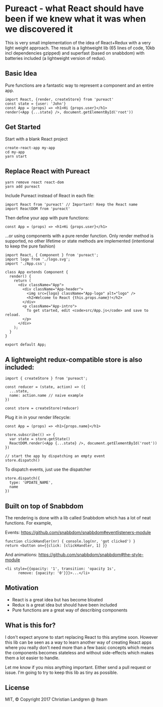 # Pureact - what React should have been if we knew what it was when we discovered it

This is very small implementation of the idea of React+Redux with a very light weight approach. The result is a lightweight lib (65 lines of code, 10kb incl dependencies gzipped) and superfast (based on snabbdom) with batteries included (a lightweight version of redux). 

## Basic Idea

Pure functions are a fantastic way to represent a component and an entire app.

    import React, {render, createStore} from 'pureact'
    const state = {user: 'John'}
    const App = (props) => <h1>Hi {props.user}</h1>
    render(<App {...state} />, document.getElementById('root'))
    
## Get Started

Start with a blank React project

    create-react-app my-app
    cd my-app
    yarn start

## Replace React with Pureact

    yarn remove react react-dom
    yarn add pureact

Include Pureact instead of React in each file:

    import React from 'pureact' // Important! Keep the React name
    import ReactDOM from 'pureact'

Then define your app with pure functions:

    const App = (props) => <h1>Hi {props.user}</h1>

...or using components with a pure render function. Only render method is supported, no other lifetime or state methods are implemented (intentional to keep the pure fashion)

    import React, { Component } from 'pureact';
    import logo from './logo.svg';
    import './App.css';

    class App extends Component {
      render() {
        return (
          <div className="App">
            <div className="App-header">
              <img src={logo} className="App-logo" alt="logo" />
              <h2>Welcome to React {this.props.name}!</h2>
            </div>
            <p className="App-intro">
              To get started, edit <code>src/App.js</code> and save to reload.
            </p>
          </div>
        );
      }
    }

    export default App;

## A lightweight redux-compatible store is also included:

    import { createStore } from 'pureact';
    
    const reducer = (state, action) => ({
      ...state,
      name: action.name // naive example
    })

    const store = createStore(reducer)

Plug it in in your render lifecycle:

    const App = (props) => <h1>{props.name}</h1>

    store.subscribe(() => {
      var state = store.getState()
      ReactDOM.render(<App {...state} />, document.getElementById('root'))
    })

    // start the app by dispatching an empty event
    store.dispatch()

To dispatch events, just use the dispatcher

    store.dispatch({
      type: 'UPDATE_NAME',
      name
    })


## Built on top of Snabbdom
The rendering is done with a lib called Snabbdom which has a lot of neat functions. For example, 

Events: https://github.com/snabbdom/snabbdom#eventlisteners-module

    function clickHandler(nr) { console.log(nr, 'got clicked') }
    return <button on={{click: [clickHandler, 1] }}

And animations: https://github.com/snabbdom/snabbdom#the-style-module

    <li style={{opacity: '1', transition: 'opacity 1s',
          remove: {opacity: '0'}}}>...</li>


## Motivation

- React is a great idea but has become bloated
- Redux is a great idea but should have been included
- Pure functions are a great way of describing components

## What is this for?
I don't expect anyone to start replacing React to this anytime soon. However this lib can be seen as a way to learn another way of creating React apps where you really don't need more than a few basic concepts which means the components becomes stateless and without side-effects which makes them a lot easier to handle. 

Let me know if you miss anything important. Either send a pull request or issue. I'm going to try to keep this lib as tiny as possible.

## License

MIT, &copy; Copyright 2017 Christian Landgren @ Iteam
